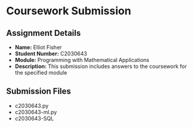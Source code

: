 # Coursework Submission

## Assignment Details
- **Name:** Elliot Fisher
- **Student Number:** C2030643
- **Module:** Programming with Mathematical Applications
- **Description:** This submission includes answers to the coursework for the specified module

## Submission Files
- c2030643.py
- c2030643-ml.py
- c2030643-SQL
